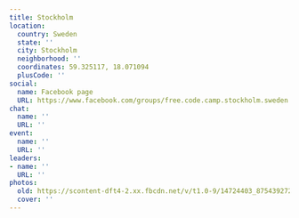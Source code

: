 ```yaml
---
title: Stockholm
location:
  country: Sweden
  state: ''
  city: Stockholm
  neighborhood: ''
  coordinates: 59.325117, 18.071094
  plusCode: ''
social:
  name: Facebook page
  URL: https://www.facebook.com/groups/free.code.camp.stockholm.sweden
chat:
  name: ''
  URL: ''
event:
  name: ''
  URL: ''
leaders:
- name: ''
  URL: ''
photos:
  old: https://scontent-dft4-2.xx.fbcdn.net/v/t1.0-9/14724403_875439272590783_3872311619372477312_n.jpg?oh=b84900613dba478988b187a942c86104&oe=598CEA46
  cover: ''
---
```

